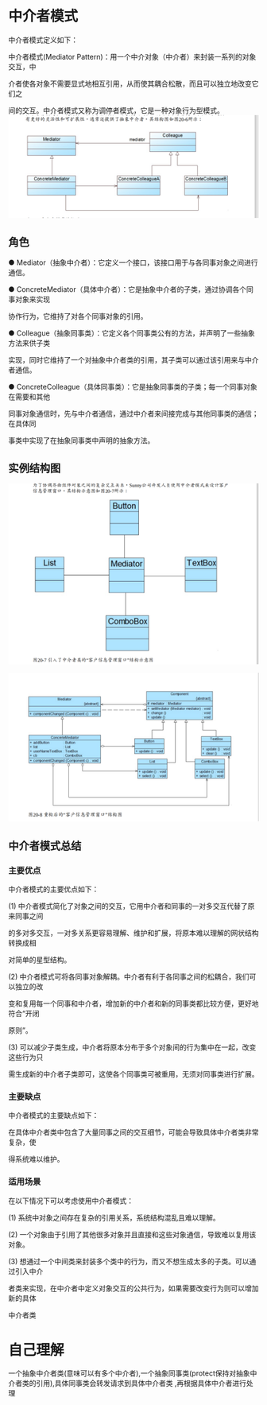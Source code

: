 # 中介者模式

中介者模式定义如下： 

中介者模式(Mediator Pattern)：用一个中介对象（中介者）来封装一系列的对象交互，中 

介者使各对象不需要显式地相互引用，从而使其耦合松散，而且可以独立地改变它们之 

间的交互。中介者模式又称为调停者模式，它是一种对象行为型模式。 ![image-20200325093659223](Mediator.assets/image-20200325093659223.png)

## 角色

● Mediator（抽象中介者）：它定义一个接口，该接口用于与各同事对象之间进行通信。 

● ConcreteMediator（具体中介者）：它是抽象中介者的子类，通过协调各个同事对象来实现 

协作行为，它维持了对各个同事对象的引用。 

● Colleague（抽象同事类）：它定义各个同事类公有的方法，并声明了一些抽象方法来供子类 

实现，同时它维持了一个对抽象中介者类的引用，其子类可以通过该引用来与中介者通信。 

● ConcreteColleague（具体同事类）：它是抽象同事类的子类；每一个同事对象在需要和其他 

同事对象通信时，先与中介者通信，通过中介者来间接完成与其他同事类的通信；在具体同 

事类中实现了在抽象同事类中声明的抽象方法。 

## 实例结构图

![image-20200325094135352](Mediator.assets/image-20200325094135352.png)

![image-20200325123115054](Mediator.assets/image-20200325123115054.png)

## 中介者模式总结 

### 主要优点 

中介者模式的主要优点如下： 

(1) 中介者模式简化了对象之间的交互，它用中介者和同事的一对多交互代替了原来同事之间 

的多对多交互，一对多关系更容易理解、维护和扩展，将原本难以理解的网状结构转换成相 

对简单的星型结构。 

(2) 中介者模式可将各同事对象解耦。中介者有利于各同事之间的松耦合，我们可以独立的改 

变和复用每一个同事和中介者，增加新的中介者和新的同事类都比较方便，更好地符合“开闭 

原则”。 

(3) 可以减少子类生成，中介者将原本分布于多个对象间的行为集中在一起，改变这些行为只 

需生成新的中介者子类即可，这使各个同事类可被重用，无须对同事类进行扩展。 

### 主要缺点 

中介者模式的主要缺点如下： 

在具体中介者类中包含了大量同事之间的交互细节，可能会导致具体中介者类非常复杂，使 

得系统难以维护。 

###  适用场景 

在以下情况下可以考虑使用中介者模式： 

(1) 系统中对象之间存在复杂的引用关系，系统结构混乱且难以理解。 

(2) 一个对象由于引用了其他很多对象并且直接和这些对象通信，导致难以复用该对象。 

(3) 想通过一个中间类来封装多个类中的行为，而又不想生成太多的子类。可以通过引入中介 

者类来实现，在中介者中定义对象交互的公共行为，如果需要改变行为则可以增加新的具体 

中介者类

# 自己理解
一个抽象中介者类(意味可以有多个中介者),一个抽象同事类(protect保持对抽象中介者类的引用),具体同事类会转发请求到具体中介者类
,再根据具体中介者进行处理